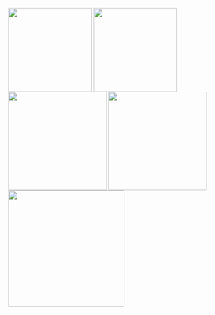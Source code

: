 <p>
<a href="https://github.com/nyohoo">
  <img align="left" height="170px" src="https://github-readme-stats.vercel.app/api?username=nyohoo&count_private=true&show_icons=true&theme=github" />
</a>

<a href="https://github.com/nyohoo">
  <img align="left" height="170px" src="https://github-readme-stats.vercel.app/api/top-langs/?username=nyohoo&layout=compact&theme=github" />

</a>
  <a href="https://github.com/nyohoo">
  <img align="left" height="200px" src="https://raw.githubusercontent.com/vn7n24fzkq/github-profile-summary-cards-example/master/profile-summary-card-output/github/3-stats.svg" />
</a>

</a>
  <a href="https://github.com/nyohoo">
  <img align="left" height="200px" src="https://raw.githubusercontent.com/vn7n24fzkq/github-profile-summary-cards-example/master/profile-summary-card-output/github/4-productive-time.svg" />
</a>

</a>
  <a href="https://github.com/nyohoo">
  <img align="left" height="236px" src="https://github-profile-summary-cards.vercel.app/api/cards/profile-details?username=nyohoo&theme=github" />
</a>










</p>
